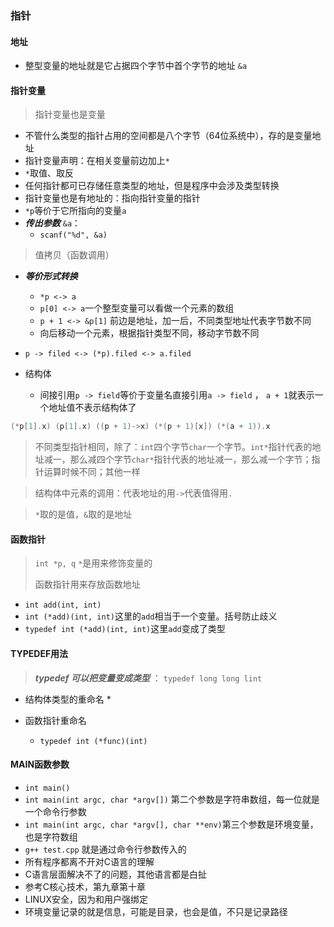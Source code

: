 ### 指针

#### 地址

* 整型变量的地址就是它占据四个字节中首个字节的地址 `&a`

#### 指针变量

> 指针变量也是变量

* 不管什么类型的指针占用的空间都是八个字节（64位系统中），存的是变量地址
* 指针变量声明：在相关变量前边加上`*`
* `*`取值、取反
* 任何指针都可已存储任意类型的地址，但是程序中会涉及类型转换
* 指针变量也是有地址的：指向指针变量的指针
* `*p`等价于它所指向的变量`a`
* ***传出参数***  `&a`：
  * `scanf("%d", &a)`

> 值拷贝（函数调用）

* ***等价形式转换***
  * `*p <-> a`
  * `p[0] <-> a`一个整型变量可以看做一个元素的数组
  * `p + 1 <-> &p[1]` 前边是地址，加一后，不同类型地址代表字节数不同
  * 向后移动一个元素，根据指针类型不同，移动字节数不同
* `p -> filed <-> (*p).filed <-> a.filed`
  
* 结构体
  * 间接引用`p -> field`等价于变量名直接引用`a -> field` ， `a + 1`就表示一个地址值不表示结构体了

```c
(*p[1].x) (p[1].x) ((p + 1)->x) (*(p + 1)[x]) (*(a + 1)).x 
```

> 不同类型指针相同，除了：`int`四个字节`char`一个字节。`int*`指针代表的地址减一，那么减四个字节`char*`指针代表的地址减一，那么减一个字节；指针运算时候不同；其他一样

> 结构体中元素的调用：代表地址的用`->`代表值得用`.`

> `*`取的是值，`&`取的是地址

#### 函数指针

> `int *p, q` `*`是用来修饰变量的
>
> 函数指针用来存放函数地址

* `int add(int, int)`
* `int (*add)(int, int)`这里的`add`相当于一个变量。括号防止歧义
* `typedef int (*add)(int, int)`这里`add`变成了类型

#### TYPEDEF用法

> ***typedef 可以把变量变成类型***  ： `typedef long long lint`

* 结构体类型的重命名
  * 

* 函数指针重命名
  * `typedef int (*func)(int)`

#### MAIN函数参数

* `int main()`
* `int main(int argc, char *argv[])` 第二个参数是字符串数组，每一位就是一个命令行参数
* `int main(int argc, char *argv[], char **env)`第三个参数是环境变量，也是字符数组
* `g++ test.cpp` 就是通过命令行参数传入的
* 所有程序都离不开对C语言的理解
* C语言层面解决不了的问题，其他语言都是白扯
* 参考C核心技术，第九章第十章
* LINUX安全，因为和用户强绑定
* 环境变量记录的就是信息，可能是目录，也会是值，不只是记录路径
